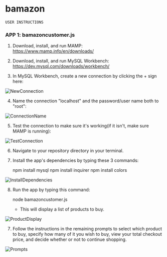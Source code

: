 # bamazon

`USER INSTRUCTIONS`

### APP 1: bamazoncustomer.js ###

1. Download, install, and run MAMP: https://www.mamp.info/en/downloads/

2. Download, install, and run MySQL Workbench: https://dev.mysql.com/downloads/workbench/

3. In MySQL Workbench, create a new connection by clicking the + sign here:

![NewConnection](https://puu.sh/CEBP2.png)

4. Name the connection "localhost" and the password/user name both to "root":

![ConnectionName](https://puu.sh/CEBT2.png)

5. Test the connection to make sure it's working(if it isn't, make sure MAMP is running):

![TestConnection](https://puu.sh/CEBTB.png)

6. Navigate to your repository directory in your terminal.

7. Install the app's dependencies by typing these 3 commands:

    npm install mysql
    npm install inquirer
    npm install colors

![InstallDependencies](https://puu.sh/CEBXX.png)

8. Run the app by typing this command:

    node bamazoncustomer.js

    * This will display a list of products to buy.

![ProductDisplay](https://puu.sh/CEC0B.png)

7. Follow the instructions in the remaining prompts to select which product to buy, specify how many
of it you wish to buy, view your total checkout price, and decide whether or not to continue shopping.

![Prompts](https://puu.sh/CEC5l.png)